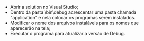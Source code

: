 - Abrir a solution no Visual Studio;
- Dentro da pasta \bin\debug acrescentar uma pasta chamada "application" e nela colocar os programas serem instalados.
- Modificar o nome dos arquivos instaláveis para os nomes que aparecerão na tela;
- Executar o programa para atualizar a versão de Debug.